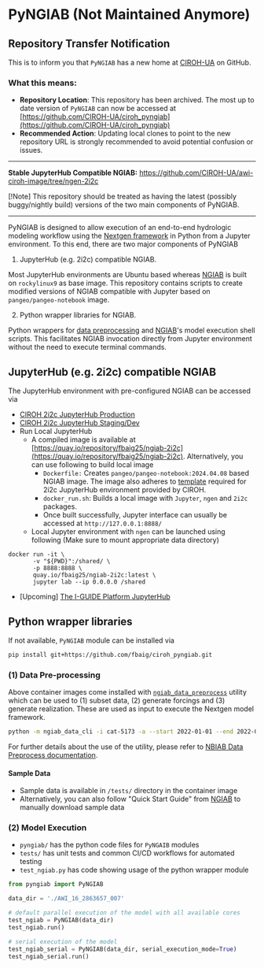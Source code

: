 # PyNGIAB (Not Maintained Anymore)

## Repository Transfer Notification
This is to inform you that `PyNGIAB` has a new home at [CIROH-UA](https://github.com/CIROH-UA) on GitHub. 

### What this means: 

- **Repository Location**: This repository has been archived. The most up to date version of `PyNGIAB` can now be accessed at [https://github.com/CIROH-UA/ciroh_pyngiab](https://github.com/CIROH-UA/ciroh_pyngiab)
- **Recommended Action**: Updating local clones to point to the new repository URL is strongly recommended to avoid potential confusion or issues. 

---

**Stable JupyterHub Compatible NGIAB:** https://github.com/CIROH-UA/awi-ciroh-image/tree/ngen-2i2c 

[!Note] This repository should be treated as having the latest (possibly buggy/nightly build) versions of the two main components of PyNGIAB.

---

PyNGIAB is designed to allow execution of an end-to-end hydrologic modeling workflow using the [Nextgen framework](https://github.com/NOAA-OWP/ngen) in Python from a Jupyter environment. To this end, there are two major components of PyNGIAB

1. JupyterHub (e.g. 2i2c) compatible NGIAB.

Most JupyterHub environments are Ubuntu based whereas [NGIAB](https://github.com/CIROH-UA/NGIAB-CloudInfra) is built on `rockylinux9` as base image. This repository contains scripts to create modified versions of NGIAB compatible with Jupyter based on `pangeo/pangeo-notebook` image.

2. Python wrapper libraries for NGIAB.

Python wrappers for [data preprocessing](https://github.com/CIROH-UA/NGIAB_data_preprocess) and [NGIAB](https://github.com/CIROH-UA/NGIAB-CloudInfra)'s model execution shell scripts. This facilitates NGIAB invocation directly from Jupyter environment without the need to execute terminal commands.


## JupyterHub (e.g. 2i2c) compatible NGIAB
The JupyterHub environment with pre-configured NGIAB can be accessed via 

- [CIROH 2i2c JupyterHub Production](http://staging.ciroh.awi.2i2c.cloud/)
- [CIROH 2i2c JupyterHub Staging/Dev](http://staging.ciroh.awi.2i2c.cloud/)
- Run Local JupyterHub
  - A compiled image is available at [https://quay.io/repository/fbaig25/ngiab-2i2c](https://quay.io/repository/fbaig25/ngiab-2i2c). Alternatively, you can use following to build local image
    - `Dockerfile:` Creates `pangeo/pangeo-notebook:2024.04.08` based NGIAB image. The image also adheres to [template](https://github.com/CIROH-UA/awi-ciroh-image/tree/main) required for 2i2c JupyterHub environment provided by CIROH.
    - `docker_run.sh`: Builds a local image with `Jupyter`, `ngen` and `2i2c` packages.
    - Once built successfully, Jupyter interface can usually be accessed at `http://127.0.0.1:8888/`
  - Local Jupyter environment with `ngen` can be launched using following (Make sure to mount appropriate data directory) 
```
docker run -it \
       -v "${PWD}":/shared/ \
       -p 8888:8888 \
       quay.io/fbaig25/ngiab-2i2c:latest \
       jupyter lab --ip 0.0.0.0 /shared
```
- [Upcoming] [The I-GUIDE Platform JupyterHub](https://jupyter.iguide.illinois.edu/)


## Python wrapper libraries

If not available, `PyNGIAB` module can be installed via 
```bash
pip install git+https://github.com/fbaig/ciroh_pyngiab.git
```

### (1) Data Pre-processing
Above container images come installed with [`ngiab_data_preprocess`](https://github.com/CIROH-UA/NGIAB_data_preprocess/tree/main) utility which can be used to (1) subset data, (2) generate forcings and (3) generate realization. These are used as input to execute the Nextgen model framework.

```bash
python -m ngiab_data_cli -i cat-5173 -a --start 2022-01-01 --end 2022-02-28
```
For further details about the use of the utility, please refer to [NBIAB Data Preprocess documentation](https://github.com/CIROH-UA/NGIAB_data_preprocess/tree/main?tab=readme-ov-file#examples).

#### Sample Data
 - Sample data is available in `/tests/` directory in the container image
 - Alternatively, you can also follow "Quick Start Guide" from [NGIAB](https://github.com/CIROH-UA/NGIAB-CloudInfra/tree/main) to manually download sample data




### (2) Model Execution
- `pyngiab/` has the python code files for `PyNGAIB` modules
- `tests/` has unit tests and common CI/CD workflows for automated testing
- `test_ngiab.py` has code showing usage of the python wrapper module

```python
from pyngiab import PyNGIAB

data_dir = './AWI_16_2863657_007'

# default parallel execution of the model with all available cores
test_ngiab = PyNGIAB(data_dir)
test_ngiab.run()

# serial execution of the model
test_ngiab_serial = PyNGIAB(data_dir, serial_execution_mode=True)
test_ngiab_serial.run()
```